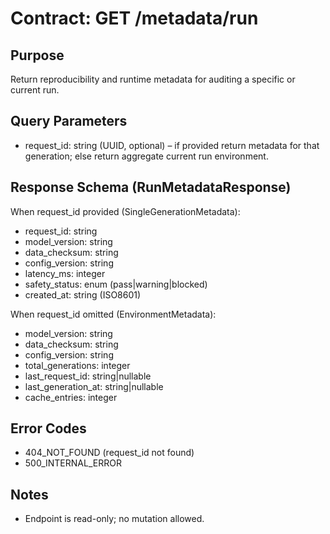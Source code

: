 # Contract: GET /metadata/run

## Purpose

Return reproducibility and runtime metadata for auditing a specific or current run.

## Query Parameters

- request_id: string (UUID, optional) – if provided return metadata for that generation; else return aggregate current run environment.

## Response Schema (RunMetadataResponse)

When request_id provided (SingleGenerationMetadata):

- request_id: string
- model_version: string
- data_checksum: string
- config_version: string
- latency_ms: integer
- safety_status: enum (pass|warning|blocked)
- created_at: string (ISO8601)

When request_id omitted (EnvironmentMetadata):

- model_version: string
- data_checksum: string
- config_version: string
- total_generations: integer
- last_request_id: string|nullable
- last_generation_at: string|nullable
- cache_entries: integer

## Error Codes

- 404_NOT_FOUND (request_id not found)
- 500_INTERNAL_ERROR

## Notes

- Endpoint is read-only; no mutation allowed.
